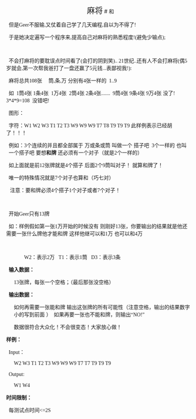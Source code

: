 
<p style="text-align:center;text-indent:8.0pt;" align="center">
	<span style="font-size:16pt;font-family:&#39;Microsoft YaHei&#39;;">麻将</span>
# 和


<p style="text-indent:5.25pt;">
	<span style="font-family:&#39;Microsoft YaHei&#39;;">但是</span><span style="font-family:&#39;Microsoft YaHei&#39;;">Geer</span><span style="font-family:&#39;Microsoft YaHei&#39;;">不服输</span><span style="font-family:&#39;Microsoft YaHei&#39;;">,</span><span style="font-family:&#39;Microsoft YaHei&#39;;">又仗着自己学了几天编程</span><span style="font-family:&#39;Microsoft YaHei&#39;;">,</span><span style="font-family:&#39;Microsoft YaHei&#39;;">自以为不得了</span><span style="font-family:&#39;Microsoft YaHei&#39;;">!</span> 
</p>
<p style="text-indent:5.25pt;">
	<span style="font-family:&#39;Microsoft YaHei&#39;;">于是她决定遍写一个程序来</span><span style="font-family:&#39;Microsoft YaHei&#39;;">,</span><span style="font-family:&#39;Microsoft YaHei&#39;;">提高自己对麻将的熟悉程度</span><span style="font-family:&#39;Microsoft YaHei&#39;;">!(</span><span style="font-family:&#39;Microsoft YaHei&#39;;">避免少输点</span><span style="font-family:&#39;Microsoft YaHei&#39;;">);</span> 
</p>
<p style="text-indent:5.25pt;">
	<span style="font-family:&#39;Microsoft YaHei&#39;;"> </span> 
</p>
<p style="text-indent:5.25pt;">
	<span style="font-family:&#39;Microsoft YaHei&#39;;">不会打麻将的要耽误点时间看了</span><span style="font-family:&#39;Microsoft YaHei&#39;;">(</span><span style="font-family:&#39;Microsoft YaHei&#39;;">会打的阴到笑</span><span style="font-family:&#39;Microsoft YaHei&#39;;">).. 21</span><span style="font-family:&#39;Microsoft YaHei&#39;;">世纪</span><span style="font-family:&#39;Microsoft YaHei&#39;;">..</span><span style="font-family:&#39;Microsoft YaHei&#39;;">还有人不会打麻将</span><span style="font-family:&#39;Microsoft YaHei&#39;;">(</span><span style="font-family:&#39;Microsoft YaHei&#39;;">偶</span><span style="font-family:&#39;Microsoft YaHei&#39;;">5</span><span style="font-family:&#39;Microsoft YaHei&#39;;">岁就会</span><span style="font-family:&#39;Microsoft YaHei&#39;;">,</span><span style="font-family:&#39;Microsoft YaHei&#39;;">第一次帮我爸打了一盘还赢了</span><span style="font-family:&#39;Microsoft YaHei&#39;;">5</span><span style="font-family:&#39;Microsoft YaHei&#39;;">元钱</span><span style="font-family:&#39;Microsoft YaHei&#39;;">...</span><span style="font-family:&#39;Microsoft YaHei&#39;;">表鄙视我</span><span style="font-family:&#39;Microsoft YaHei&#39;;">!):</span> 
</p>
<p style="text-indent:5.25pt;">
	<span style="font-family:&#39;Microsoft YaHei&#39;;">麻将总共</span><span style="font-family:&#39;Microsoft YaHei&#39;;">108</span><span style="font-family:&#39;Microsoft YaHei&#39;;">张</span><span style="font-family:&#39;Microsoft YaHei&#39;;">     </span><span style="font-family:&#39;Microsoft YaHei&#39;;">筒</span><span style="font-family:&#39;Microsoft YaHei&#39;;">,</span><span style="font-family:&#39;Microsoft YaHei&#39;;">条</span><span style="font-family:&#39;Microsoft YaHei&#39;;">,</span><span style="font-family:&#39;Microsoft YaHei&#39;;">万</span> <span style="font-family:&#39;Microsoft YaHei&#39;;">分别有</span><span style="font-family:&#39;Microsoft YaHei&#39;;">4</span><span style="font-family:&#39;Microsoft YaHei&#39;;">张一样的</span><span style="font-family:&#39;Microsoft YaHei&#39;;">  1..9  </span> 
</p>
<p style="text-indent:5.25pt;">
	<span style="font-family:&#39;Microsoft YaHei&#39;;">如</span><span style="font-family:&#39;Microsoft YaHei&#39;;">  1</span><span style="font-family:&#39;Microsoft YaHei&#39;;">筒</span><span style="font-family:&#39;Microsoft YaHei&#39;;">4</span><span style="font-family:&#39;Microsoft YaHei&#39;;">张</span><span style="font-family:&#39;Microsoft YaHei&#39;;"> 1</span><span style="font-family:&#39;Microsoft YaHei&#39;;">条</span><span style="font-family:&#39;Microsoft YaHei&#39;;">4</span><span style="font-family:&#39;Microsoft YaHei&#39;;">张</span><span style="font-family:&#39;Microsoft YaHei&#39;;">  1</span><span style="font-family:&#39;Microsoft YaHei&#39;;">万</span><span style="font-family:&#39;Microsoft YaHei&#39;;">4</span><span style="font-family:&#39;Microsoft YaHei&#39;;">张</span><span style="font-family:&#39;Microsoft YaHei&#39;;">  2</span><span style="font-family:&#39;Microsoft YaHei&#39;;">筒</span><span style="font-family:&#39;Microsoft YaHei&#39;;">4</span><span style="font-family:&#39;Microsoft YaHei&#39;;">张</span><span style="font-family:&#39;Microsoft YaHei&#39;;"> 2</span><span style="font-family:&#39;Microsoft YaHei&#39;;">条</span><span style="font-family:&#39;Microsoft YaHei&#39;;">4</span><span style="font-family:&#39;Microsoft YaHei&#39;;">张</span><span style="font-family:&#39;Microsoft YaHei&#39;;">.......  9</span><span style="font-family:&#39;Microsoft YaHei&#39;;">筒</span><span style="font-family:&#39;Microsoft YaHei&#39;;">4</span><span style="font-family:&#39;Microsoft YaHei&#39;;">张</span><span style="font-family:&#39;Microsoft YaHei&#39;;"> 9</span><span style="font-family:&#39;Microsoft YaHei&#39;;">条</span><span style="font-family:&#39;Microsoft YaHei&#39;;">4</span><span style="font-family:&#39;Microsoft YaHei&#39;;">张</span><span style="font-family:&#39;Microsoft YaHei&#39;;"> 9</span><span style="font-family:&#39;Microsoft YaHei&#39;;">万</span><span style="font-family:&#39;Microsoft YaHei&#39;;">4</span><span style="font-family:&#39;Microsoft YaHei&#39;;">张</span> <span style="font-family:&#39;Microsoft YaHei&#39;;">没了</span><span style="font-family:&#39;Microsoft YaHei&#39;;">!  3*4*9=108  </span><span style="font-family:&#39;Microsoft YaHei&#39;;">没错吧</span><span style="font-family:&#39;Microsoft YaHei&#39;;">!  </span> 
</p>
<p style="text-indent:5.25pt;">
	<span style="font-family:&#39;Microsoft YaHei&#39;;">图形：<img src="/images/upload/image/20120707/20120707210626_51618.png" alt=""/></span><span></span> 
</p>
<p style="text-indent:5.25pt;">
	<span style="font-family:&#39;Microsoft YaHei&#39;;">字符：</span><span style="font-family:&#39;Microsoft YaHei&#39;;">W1
W2 W3 T1 T2 T3 W9 W9 W9 T7 T8 T9 T9 T9 </span><span style="font-family:&#39;Microsoft YaHei&#39;;">此样例表示已经胡了！！！</span><span></span> 
</p>
<p style="margin-left:5.25pt;">
	<span style="font-family:&#39;Microsoft YaHei&#39;;">例如：</span><span style="font-family:&#39;Microsoft YaHei&#39;;">3</span><span style="font-family:&#39;Microsoft YaHei&#39;;">个连续的并且都全部属于</span> <span style="font-family:&#39;Microsoft YaHei&#39;;">万或条或筒</span> <span style="font-family:&#39;Microsoft YaHei&#39;;">叫做一个</span> <span style="font-family:&#39;Microsoft YaHei&#39;;">搭子吧</span><span style="font-family:&#39;Microsoft YaHei&#39;;">  3</span><span style="font-family:&#39;Microsoft YaHei&#39;;">个一样的</span> <span style="font-family:&#39;Microsoft YaHei&#39;;">也叫一个搭子吧</span> <span style="font-family:&#39;Microsoft YaHei&#39;;">要想<strong>和</strong><strong>牌</strong></span> <span style="font-family:&#39;Microsoft YaHei&#39;;">还必须有一个对子（就是</span><span style="font-family:&#39;Microsoft YaHei&#39;;">2</span><span style="font-family:&#39;Microsoft YaHei&#39;;">个一样的）</span><span> </span> 
</p>
<p style="margin-left:5.25pt;">
	<span style="font-family:&#39;Microsoft YaHei&#39;;">如上面就是前</span><span style="font-family:&#39;Microsoft YaHei&#39;;">12</span><span style="font-family:&#39;Microsoft YaHei&#39;;">张牌就是</span><span style="font-family:&#39;Microsoft YaHei&#39;;">4</span><span style="font-family:&#39;Microsoft YaHei&#39;;">个搭子</span> <span style="font-family:&#39;Microsoft YaHei&#39;;">后面</span><span style="font-family:&#39;Microsoft YaHei&#39;;">2</span><span style="font-family:&#39;Microsoft YaHei&#39;;">个</span><span style="font-family:&#39;Microsoft YaHei&#39;;">9</span><span style="font-family:&#39;Microsoft YaHei&#39;;">筒叫对子！</span> <span style="font-family:&#39;Microsoft YaHei&#39;;">就算<span style="font-family:&#39;Microsoft YaHei&#39;;">和</span>牌了！</span><span></span> 
</p>
<p style="margin-left:5.25pt;">
	<span style="font-family:&#39;Microsoft YaHei&#39;;">唯一的特殊情况就是</span><span style="font-family:&#39;Microsoft YaHei&#39;;">7</span><span style="font-family:&#39;Microsoft YaHei&#39;;">个对子也算<span style="font-family:&#39;Microsoft YaHei&#39;;">和</span>（巧七对）</span><span></span> 
</p>
<p style="margin-left:5.25pt;">
	<span style="font-family:&#39;Microsoft YaHei&#39;;"> </span><span style="font-family:&#39;Microsoft YaHei&#39;;">注意：要<span style="font-family:&#39;Microsoft YaHei&#39;;">和</span>牌必须</span><span style="font-family:&#39;Microsoft YaHei&#39;;">4</span><span style="font-family:&#39;Microsoft YaHei&#39;;">个搭子</span><span style="font-family:&#39;Microsoft YaHei&#39;;">1</span><span style="font-family:&#39;Microsoft YaHei&#39;;">个对子或者</span><span style="font-family:&#39;Microsoft YaHei&#39;;">7</span><span style="font-family:&#39;Microsoft YaHei&#39;;">个对子！</span><span></span> 
</p>
<p style="text-indent:5.25pt;">
	<span style="font-family:&#39;Microsoft YaHei&#39;;"> </span> 
</p>
<p style="text-indent:5.25pt;">
	<span style="font-family:&#39;Microsoft YaHei&#39;;">开始</span><span style="font-family:&#39;Microsoft YaHei&#39;;">Geer</span><span style="font-family:&#39;Microsoft YaHei&#39;;">只有</span><span style="font-family:&#39;Microsoft YaHei&#39;;">13</span><span style="font-family:&#39;Microsoft YaHei&#39;;">牌</span><span style="font-family:&#39;Microsoft YaHei&#39;;">  </span> 
</p>
<p style="text-indent:5.25pt;">
	<span style="font-family:&#39;Microsoft YaHei&#39;;">如：样例假如第一张</span><span style="font-family:&#39;Microsoft YaHei&#39;;">1</span><span style="font-family:&#39;Microsoft YaHei&#39;;">万开始的时候没有</span> <span style="font-family:&#39;Microsoft YaHei&#39;;">则刚好</span><span style="font-family:&#39;Microsoft YaHei&#39;;">13</span><span style="font-family:&#39;Microsoft YaHei&#39;;">张，你要输出的结果就是他还需要一张什么牌他才能<span style="font-family:&#39;Microsoft YaHei&#39;;">和</span>牌</span> <span style="font-family:&#39;Microsoft YaHei&#39;;">这样他继可以<span style="font-family:&#39;Microsoft YaHei&#39;;">和</span></span><span style="font-family:&#39;Microsoft YaHei&#39;;">1</span><span style="font-family:&#39;Microsoft YaHei&#39;;">万</span> <span style="font-family:&#39;Microsoft YaHei&#39;;">也可以<span style="font-family:&#39;Microsoft YaHei&#39;;">和</span></span><span style="font-family:&#39;Microsoft YaHei&#39;;">4</span><span style="font-family:&#39;Microsoft YaHei&#39;;">万</span><span></span> 
</p>
<p style="text-indent:5.25pt;">
	<span style="font-family:&#39;Microsoft YaHei&#39;;"> </span> 
</p>
<p style="text-indent:36.75pt;">
	<span style="font-family:&#39;Microsoft YaHei&#39;;">W2</span><span style="font-family:&#39;Microsoft YaHei&#39;;">：表示</span><span style="font-family:&#39;Microsoft YaHei&#39;;">2</span><span style="font-family:&#39;Microsoft YaHei&#39;;">万</span><span style="font-family:&#39;Microsoft YaHei&#39;;">   T1</span><span style="font-family:&#39;Microsoft YaHei&#39;;">：表示</span><span style="font-family:&#39;Microsoft YaHei&#39;;">1</span><span style="font-family:&#39;Microsoft YaHei&#39;;">筒</span><span style="font-family:&#39;Microsoft YaHei&#39;;">   D3</span><span style="font-family:&#39;Microsoft YaHei&#39;;">：表示</span><span style="font-family:&#39;Microsoft YaHei&#39;;">3</span><span style="font-family:&#39;Microsoft YaHei&#39;;">条</span><span></span> 
</p>
<p style="text-indent:5.25pt;">
	<b><span style="font-family:&#39;Microsoft YaHei&#39;;">输入数据：</span><span></span></b> 
</p>
<p style="text-indent:15.75pt;">
	<span style="font-family:&#39;Microsoft YaHei&#39;;">13</span><span style="font-family:&#39;Microsoft YaHei&#39;;">张牌，每张一个空格；（最后那张没空格）</span><span></span> 
</p>
<p style="margin-left:5.25pt;">
	<b><span style="font-family:&#39;Microsoft YaHei&#39;;">输出数据：</span><span></span></b> 
</p>
<p style="margin-left:15.75pt;">
	<span style="font-family:&#39;Microsoft YaHei&#39;;">如何再需要一张能<span style="font-family:&#39;Microsoft YaHei&#39;;">和</span>牌</span> <span style="font-family:&#39;Microsoft YaHei&#39;;">输出这张牌的所有可能性（注意空格，输出的结果数字小的写到前面</span> <span style="font-family:&#39;Microsoft YaHei&#39;;">）</span><span style="font-family:&#39;Microsoft YaHei&#39;;">  </span><span style="font-family:&#39;Microsoft YaHei&#39;;">如果再要一张也不能<span style="font-family:&#39;Microsoft YaHei&#39;;">和</span>牌，则输出“</span><span style="font-family:&#39;Microsoft YaHei&#39;;">NO!</span><span style="font-family:&#39;Microsoft YaHei&#39;;">”</span><span></span> 
</p>
<p style="margin-left:5.25pt;text-indent:10.5pt;">
	<span style="font-family:&#39;Microsoft YaHei&#39;;">数据很符合大众化！不会很变态！大家放心做！</span><span></span> 
</p>
<p>
	<b><span style="font-family:&#39;Microsoft YaHei&#39;;">样例：</span><span></span></b> 
</p>
<p style="text-indent:5.25pt;">
	<span style="font-family:&#39;Microsoft YaHei&#39;;">Input</span><span style="font-family:&#39;Microsoft YaHei&#39;;">：</span><span> </span> 
</p>
<p style="text-indent:15.75pt;">
	<span style="font-family:&#39;Microsoft YaHei&#39;;">W2 W3 T1 T2 T3 W9 W9 W9 T7 T7 T9 T9 T9 </span> 
</p>
<p style="text-indent:5.25pt;">
	<span style="font-family:&#39;Microsoft YaHei&#39;;">Output:</span> 
</p>
<p style="text-indent:15.75pt;">
	<span style="font-family:&#39;Microsoft YaHei&#39;;">W1 W4</span> 
</p>
<p>
	<b><span style="font-family:&#39;Microsoft YaHei&#39;;">时间限制：</span><span></span></b> 
</p>
<p>
	<span style="font-family:&#39;Microsoft YaHei&#39;;">  </span><span style="font-family:&#39;Microsoft YaHei&#39;;">每测试点时间</span><span style="font-family:&#39;Microsoft YaHei&#39;;">&lt;=2S</span> 
</p>
